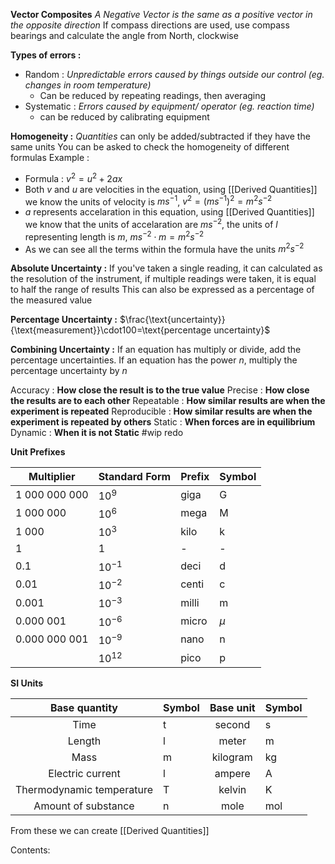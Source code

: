 **Vector Composites**
*A Negative Vector is the same as a positive vector in the opposite direction*
If compass directions are used, use compass bearings and calculate the angle from North, clockwise

**Types of errors :**
- Random : *Unpredictable errors caused by things outside our control (eg. changes in room temperature)*
	- Can be reduced by repeating readings, then averaging
- Systematic : *Errors caused by equipment/ operator (eg. reaction time)*
	- can be reduced by calibrating equipment

**Homogeneity :**
*Quantities* can only be added/subtracted if they have the same units 
You can be asked to check the homogeneity of different formulas
Example :
- Formula : $v^2=u^2+2ax$
- Both $v$ and $u$ are velocities in the equation, using [[Derived Quantities]] we know the units of velocity is $ms^{-1}$, $v^{2}= (ms^{-1})^2=m^2s^{-2}$
- $a$ represents accelaration in this equation, using [[Derived Quantities]]  we know that the units of accelaration are $ms^{-2}$, the units of $l$ representing length is $m$, $ms^{-2} \cdot m=m^2s^{-2}$
- As we can see all the terms within the formula have the units $m^2s^{-2}$

**Absolute Uncertainty :**
If you've taken a single reading, it can calculated as the resolution of the instrument, if multiple readings were taken, it is equal to half the range of results 
This can also be expressed as a percentage of the measured value

**Percentage Uncertainty :**
$\frac{\text{uncertainty}}{\text{measurement}}\cdot100=\text{percentage uncertainty}$

**Combining Uncertainty :**
If an equation has multiply or divide, add the percentage uncertainties.
If an equation has the power $n$, multiply the percentage uncertainty by $n$

Accuracy : **How close the result is to the true value**
Precise : **How close the results are to each other**
Repeatable : **How similar results are when the experiment is repeated**
Reproducible : **How similar results are when the experiment is repeated by others**
Static : **When forces are in equilibrium**
Dynamic : **When it is not Static**
#wip redo

**Unit Prefixes**

| Multiplier | Standard Form | Prefix | Symbol |
| ---- | ---- | ---- | ---- |
| 1 000 000 000 | $10^9$ | giga | G |
| 1 000 000 | $10^6$ | mega | M |
| 1 000 | $10^3$ | kilo | k |
| 1 | $1$ | - | - |
| 0.1 | $10^{-1}$ | deci | d |
| 0.01 | $10^{-2}$ | centi | c |
| 0.001 | $10^{-3}$ | milli | m |
| 0.000 001 | $10^{-6}$ | micro | $\mu$ |
| 0.000 000 001 | $10^{-9}$ | nano | n |
|  | $10^{12}$ | pico | p |

**SI Units**

|       Base quantity        	| Symbol 	|  Base unit  	| Symbol 	|
|:--------------------------:	|--------	|:-----------:	|--------	|
|            Time            	| t      	| second      	| s      	|
|           Length           	| l      	| meter       	| m      	|
|            Mass            	| m      	| kilogram    	| kg     	|
|      Electric current      	| l      	| ampere      	| A      	|
| Thermodynamic temperature  	| T      	| kelvin      	| K      	|
|    Amount of substance     	| n      	| mole        	| mol    	|
From these we can create [[Derived Quantities]]

Contents:
```folder-index-content
```